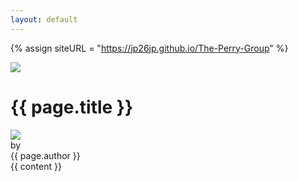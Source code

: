 ```yaml
---
layout: default
---
```

{% assign siteURL = "https://jp26jp.github.io/The-Perry-Group" %}
<div id="container" class="clearfix">
  <div id="main-image" class="halves">
    <img src="{{ siteURL }}{{ page.image }}" />
  </div>
  <div id="main-content" class="halves">
    <h1>{{ page.title }}</h1>
    <div id="author">
      <img id="author-image" src="{{ siteURL }}/uploads/defaults/authors/{{ page.author | downcase | replace:' ','-' }}.jpg"/>
      <div class="author-name">by <div id="author-name">{{ page.author }}</div></div>
    </div>
    {{ content }}
  </div>
</div>
